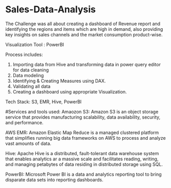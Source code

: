 # Sales-Data-Analysis

The Challenge was all about creating a dashboard of Revenue report and identifying the regions and items which are high in demand, also providing key insights on sales channels and the market consumption product-wise.

Visualization Tool : PowerBI

Process includes:
1) Importing data from Hive and transforming data in power query editor for data cleaning
2) Data modeling
3) Identifying & Creating Measures using DAX.
4) Validating all data
5) Creating a dashboard using appropriate Visualization.

Tech Stack: S3, EMR, Hive, PowerBI

#Services and tools used:
Amaozon S3: Amazon S3 is an object storage service that provides manufacturing scalability, data availability, security, and performance.

AWS EMR: Amazon Elastic Map Reduce is a managed clustered platform that simplifies running big data frameworks on AWS to process and analyze vast amounts of data.

Hive: Apache Hive is a distributed, fault-tolerant data warehouse system that enables analytics ar a massive scale and facilitates reading, writing, and managing  petabytes of data residing in distributed storage using SQL.

PowerBI: Microsoft Power BI is a data and analytics reporting tool to bring disparate data sets into reporting dashboards.
